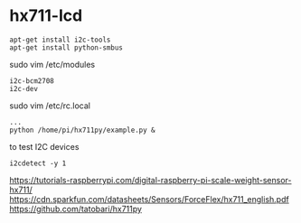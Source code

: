 # hx711-lcd

```
apt-get install i2c-tools
apt-get install python-smbus
```

sudo vim /etc/modules
```
i2c-bcm2708
i2c-dev
```

sudo vim /etc/rc.local
```
...
python /home/pi/hx711py/example.py &
```

to test I2C devices
```
i2cdetect -y 1 
```

https://tutorials-raspberrypi.com/digital-raspberry-pi-scale-weight-sensor-hx711/
https://cdn.sparkfun.com/datasheets/Sensors/ForceFlex/hx711_english.pdf
https://github.com/tatobari/hx711py
